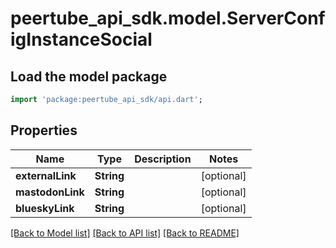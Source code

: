 # peertube_api_sdk.model.ServerConfigInstanceSocial

## Load the model package
```dart
import 'package:peertube_api_sdk/api.dart';
```

## Properties
Name | Type | Description | Notes
------------ | ------------- | ------------- | -------------
**externalLink** | **String** |  | [optional] 
**mastodonLink** | **String** |  | [optional] 
**blueskyLink** | **String** |  | [optional] 

[[Back to Model list]](../README.md#documentation-for-models) [[Back to API list]](../README.md#documentation-for-api-endpoints) [[Back to README]](../README.md)


